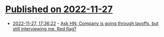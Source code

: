 # [Published on 2022-11-27](index.md)

* [2022-11-27, 17:36:22](https://news.ycombinator.com/item?id=33764767) - [Ask HN: Company is going through layoffs, but still interviewing me. Red flag?](https://news.ycombinator.com/item?id=33764767)
